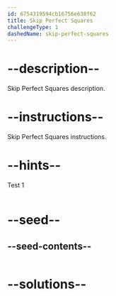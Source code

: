 ```yaml
---
id: 6754319594cb16756e638f62
title: Skip Perfect Squares
challengeType: 1
dashedName: skip-perfect-squares
---
```


# --description--

Skip Perfect Squares description.

# --instructions--

Skip Perfect Squares instructions.

# --hints--

Test 1

```js

```

# --seed--
## --seed-contents--

```js

```

# --solutions--

```js

```
